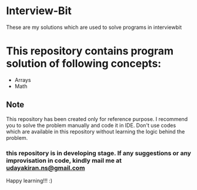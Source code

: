 # Interview-Bit
These are my solutions which are used to solve programs in interviewbit

# This repository contains program solution of following concepts:

  * Arrays
  * Math

## Note

This repository has been created only for reference purpose. I recommend you to solve the problem manually and code it in IDE. Don't use codes which are available in this repository without learning the logic behind the problem.


### this repository is in developing stage. If any suggestions or any improvisation in code, kindly mail me at udayakiran.ns@gmail.com

Happy learning!!! :)
